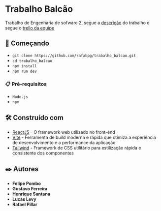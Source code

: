 # Trabalho Balcão

Trabalho de Engenharia de sofware 2, segue a [descrição](https://leomurta.github.io/courses/es2/trabalho_balcao.pdf) do trabalho e segue o [trello da equipe](https://trello.com/invite/b/67018c286bfbbd7bd3866379/ATTI99d1e9775fd9886837881b3b626842ea69603046/desenvolvimento)

## 🚀 Começando

- `git clone https://github.com/rafabpg/trabalho_balcao.git`
- `cd trabalho_balcao`
- `npm install`
- `npm run dev`

### 📋 Pré-requisitos

- `Node.js`
- `npm`

## 🛠️ Construído com

* [ReactJS](https://react.dev/) - O framework web utilizado no front-end
* [Vite](https://vite.dev/) - Ferramenta de build moderna e rápida que otimiza a experiência de desenvolvimento e a performance da aplicação
* [Tailwind](https://tailwindcss.com/) - Framework de CSS utilitário para estilização rápida e consistente dos componentes

## ✒️ Autores

* **Felipe Pombo**
* **Gustavo Ferreira**
* **Henrique Santana**
* **Lucas Levy**
* **Rafael Pillar** 
